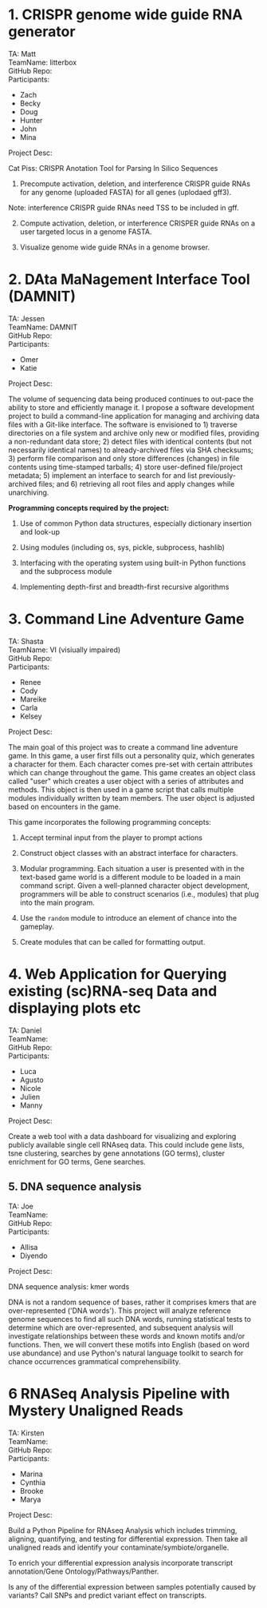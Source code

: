 # 1. CRISPR genome wide guide RNA generator

TA: Matt  
TeamName: litterbox  
GitHub Repo:  
Participants:  
 - Zach
 - Becky
 - Doug
 - Hunter
 - John
 - Mina
 
Project Desc:  

Cat Piss: CRISPR Anotation Tool for Parsing In Silico Sequences

1) Precompute activation, deletion, and interference CRISPR guide RNAs for any genome (uploaded FASTA) for all genes (uplodaed gff3). 

Note: interference CRISPR guide RNAs need TSS to be included in gff.

2) Compute activation, deletion, or interference CRISPER guide RNAs on a user targeted locus in a genome FASTA. 

3) Visualize genome wide guide RNAs in a genome browser.



# 2. DAta MaNagement Interface Tool (DAMNIT)

TA: Jessen  
TeamName: DAMNIT  
GitHub Repo:  
Participants:  
 - Omer  
 - Katie  

Project Desc:  

The volume of sequencing data being produced continues to out-pace the ability to store and efficiently manage it. I propose a software development project to build a command-line application for managing and archiving data files with a Git-like interface. The software is envisioned to 1) traverse directories on a file system and archive only new or modified files, providing a non-redundant data store; 2) detect files with identical contents (but not necessarily identical names) to already-archived files via SHA checksums; 3) perform file comparison and only store differences (changes) in file contents using time-stamped tarballs; 4) store user-defined file/project metadata; 5) implement an interface to search for and list previously-archived files; and 6) retrieving all root files and apply changes while unarchiving.

 

**Programming concepts required by the project:**

1.   Use of common Python data structures, especially dictionary insertion and look-up

2.   Using modules (including os, sys, pickle, subprocess, hashlib)

3.   Interfacing with the operating system using built-in Python functions and the subprocess module

4.   Implementing depth-first and breadth-first recursive algorithms




# 3. Command Line Adventure Game

TA: Shasta  
TeamName: VI (visiually impaired)  
GitHub Repo:  
Participants:    
 - Renee  
 - Cody
 - Mareike
 - Carla
 - Kelsey

Project Desc:  


The main goal of this project was to create a command line adventure game. In this game, a user first fills out a personality quiz, which generates a character for them. Each character comes pre-set with certain attributes which can change throughout the game. This game creates an object class called "user" which creates a user object with a series of attributes and methods. This object is then used in a game script that calls multiple modules individually written by team members. The user object is adjusted based on encounters in the game.

This game incorporates the following programming concepts:

1.   Accept terminal input from the player to prompt actions

2.   Construct object classes with an abstract interface for characters.

3.   Modular programming. Each situation a user is presented with in the text-based game world is a different module to be loaded in a main command script. Given a well-planned character object development, programmers will be able to construct scenarios (i.e., modules) that plug into the main program.

4.   Use the `random` module to introduce an element of chance into the gameplay.

5. Create modules that can be called for formatting output. 



# 4. Web Application for Querying existing (sc)RNA-seq Data and displaying plots etc 

TA: Daniel  
TeamName:   
GitHub Repo:  
Participants:  
 - Luca 
 - Agusto
 - Nicole
 - Julien
 - Manny

Project Desc:  

Create a web tool with a data dashboard for visualizing and exploring publicly available single cell RNAseq data. This could include gene lists, tsne clustering, searches by gene annotations (GO terms), cluster enrichment for GO terms, Gene searches.






## 5. DNA sequence analysis


TA: Joe  
TeamName:   
GitHub Repo:  
Participants:  
 - Allisa
 - Diyendo

Project Desc:  

DNA sequence analysis: kmer words


DNA is not a random sequence of bases, rather it comprises kmers that are over-represented ('DNA words'). This project will analyze reference genome sequences to find all such DNA words, running statistical tests to determine which are over-represented, and subsequent analysis will investigate relationships between these words and known motifs and/or functions. Then, we will convert these motifs into English (based on word use abundance) and use Python's natural language toolkit to search for chance occurrences grammatical comprehensibility.  






# 6 RNASeq Analysis Pipeline with Mystery Unaligned Reads

TA: Kirsten  
TeamName:   
GitHub Repo:  
Participants:  
 - Marina
 - Cynthia
 - Brooke
 - Marya

Project Desc:  

Build a Python Pipeline for RNAseq Analysis which includes trimming, aligning, quantifying, and testing for differential expression. Then take all unaligned reads and identify your contaminate/symbiote/organelle. 

To enrich your differential expression analysis incorporate transcript annotation/Gene Ontology/Pathways/Panther.

Is any of the differential expression between samples potentially caused by variants? Call SNPs and predict variant effect on transcripts.







 

